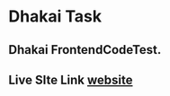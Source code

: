 # Dhakai Task

## Dhakai FrontendCodeTest.

## Live SIte Link [website]


[website]: https://dhakai.web.app